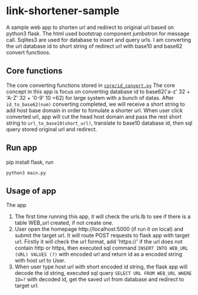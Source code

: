 # link-shortener-sample
A sample web app to shorten url and redirect to original url based on python3 flask.
The html used bootstrap component jumbotron for message call. Sqlites3 are used for database to insert and query urls. I am converting the url database id to short string of redirect url with base10 and base62 convert functions. 

## Core functions
The core converting functions stored in [`core/id_convert.py`](https://github.com/xiaohanc/link-shortener-sample/blob/master/core/id_convert.py) The core concept in this app is focus on converting database id to base62('a-z' 32 + 'A-Z' 32 + '0-9' 10 =62) for large system with a bunch of datas. After `id_to_base62(num)` converting completed, we will receive a short string to add host base domain in order to fomulate a shorter url. When user click converted url, app will cut the head host domain and pass the rest short string to `url_to_base10(short_url)`, translate to base10 database id, then sql query stored original url and redirect.


## Run app
pip install flask, run 
```
python3 main.py
```

## Usage of app
The app 
1. The first time running this app, it will check the urls.lb to see if there is a table WEB_url created, if not create one.
2. User open the homepage http://localhost:5000 (if run it on local) and submit the target url. It will route POST requests to flask app with target url. Firstly it will check the url format, add 'https://' if the url does not contain http or https, then executed sql command `INSERT INTO WEB_URL (URL) VALUES (?)` with encoded url and return id as a encoded string with host url to User.
3. When user type host url with short encoded id string, the flask app will decode the id string, executed sql query `SELECT URL FROM WEB_URL WHERE ID=?` with decoded id, get the saved url from database and redirect to target url.
